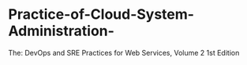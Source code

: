 # Practice-of-Cloud-System-Administration-
The: DevOps and SRE Practices for Web Services, Volume 2 1st Edition
